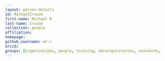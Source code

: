 ```yaml
---
layout: person-details
id: MichaelCrusoe
first-name: Michael R
last-name: Crusoe
collection: people
affiliation:
homepage:
github_username: mr-c
orcid:
groups: [organizations, people, training, datarepositories, standards, tools, community, validation]
---
```

